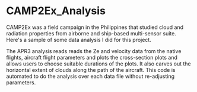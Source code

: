 # CAMP2Ex_Analysis
CAMP2Ex was a field campaign in the Philippines that studied cloud and radiation properties from airborne and ship-based multi-sensor suite. Here's a sample of some data analysis I did for this project.

The APR3 analysis reads reads the Ze and velocity data from the native flights, aircraft flight parameters and plots the cross-section plots and allows users to choose suitable durations of the plots. It also carves out the horizontal extent of clouds along the path of the aircraft. This code is automated to do the analysis over each data file without re-adjusting parameters. 
